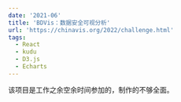 ```yaml
---
date: '2021-06'
title: 'BDVis：数据安全可视分析'
url: 'https://chinavis.org/2022/challenge.html'
tags:
  - React
  - kudu
  - D3.js
  - Echarts
---
```


该项目是工作之余空余时间参加的，制作的不够全面。
